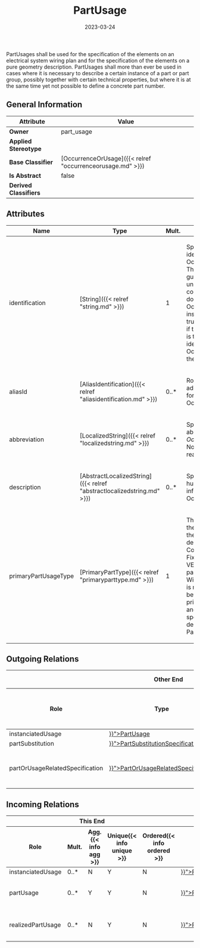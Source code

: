 ﻿---
title: PartUsage
toc: false
type: specs
date: "2023-03-24"
draft: false
specification: VEC
version: 2.0.2
documentType: "Recommendation"
elementType: Class
classes:
  - PartUsage
menu_name: vec-2.0.2
---
<p> PartUsages shall be used for the specification of the elements on an electrical system wiring plan and for the specification of the elements on a pure geometry description. PartUsages shall more than ever be used in cases where it is necessary to describe a certain instance of a part or part group, possibly together with certain technical properties, but where it is at the same time yet not possible to define a concrete part number.      </p>

## General Information

| Attribute               | Value |
|-------------------------|-------|
| **Owner**               | part_usage |
| **Applied Stereotype**  |   |
| **Base Classifier**     | [OccurrenceOrUsage]({{< relref "occurrenceorusage.md" >}})<br/>  |
| **Is Abstract**         | false |
| **Derived Classifiers** |   |

## Attributes
|  Name  |  Type  |  Mult.  |  Description  |  Owning Classifier  |
|--------|--------|---------|---------------|--------------|
|identification| [String]({{< relref "string.md" >}}) | 1 | <p> Specifies a unique identification of the OccurrenceOrUsage. The identification is guaranteed to be unique within the context. For all VEC-documents an OccurrenceOrUsage-instance can be trusted to be the same if the context-instance is the same and the identification of the OccurrenceOrUsage is the same.      </p> | [OccurrenceOrUsage]({{< relref "occurrenceorusage.md" >}}) |
|aliasId| [AliasIdentification]({{< relref "aliasidentification.md" >}}) | 0..* | <p> Room to specify additional identifiers for the OccurrenceOrUsage.      </p> | [OccurrenceOrUsage]({{< relref "occurrenceorusage.md" >}}) |
|abbreviation| [LocalizedString]({{< relref "localizedstring.md" >}}) | 0..* | <p> Specifies an abbreviation of the <i>OccurrenceOrUsage</i>. Normally this a human readable short name.      </p> | [OccurrenceOrUsage]({{< relref "occurrenceorusage.md" >}}) |
|description| [AbstractLocalizedString]({{< relref "abstractlocalizedstring.md" >}}) | 0..* | <p> Specifies additional, human readable information about the OccurrenceOrUsage.      </p> | [OccurrenceOrUsage]({{< relref "occurrenceorusage.md" >}}) |
|primaryPartUsageType| [PrimaryPartType]({{< relref "primaryparttype.md" >}}) | 1 | <p>The primary type of the PartUsage defines the type of the described part (e.g. ConnectorHousing, Fixing, etc.) Since the VEC supports dual use parts (e.g. Fixing &amp; WireProtection) there is no direct connection between the primaryPartUsageType and the allowed specifications for the description of a PartUsage.  </p> | [PartUsage]({{< relref "partusage.md" >}}) |

## Outgoing Relations
<table>
    <thead>
        <tr>
           <th colspan="6">Other End</th>
           <th colspan="1">This End</th>
           <th colspan="1">General</th>
        </tr>
        <tr>
           <th>Role</th>
           <th>Type</th>
           <th>Mult.</th>
           <th>Agg.{{< info agg >}}</th>
           <th>Unique{{< info unique >}}</th>
           <th>Ordered{{< info ordered >}}</th>
           <th>Mult.</th>
           <th>Description</th>
        </tr>
    <thead>
    <tbody>
    <tr>
        <td>instanciatedUsage</td>
        <td><a href="{{< relref "partusage.md" >}}">PartUsage</a></td>
        <td>0..*</td>
        <td>N</td>
        <td>Y</td>
        <td>N</td>
        <td>0..*</td>
        <td></td>
    </tr>
    <tr>
        <td>partSubstitution</td>
        <td><a href="{{< relref "partsubstitutionspecification.md" >}}">PartSubstitutionSpecification</a></td>
        <td>0..1</td>
        <td>N</td>
        <td>Y</td>
        <td>N</td>
        <td></td>
        <td></td>
    </tr>
    <tr>
        <td>partOrUsageRelatedSpecification</td>
        <td><a href="{{< relref "partorusagerelatedspecification.md" >}}">PartOrUsageRelatedSpecification</a></td>
        <td>0..*</td>
        <td>N</td>
        <td>Y</td>
        <td>N</td>
        <td>0..*</td>
        <td>References the PartOrUsageRelatedSpecification(s) that describe the PartOrUsageRelatedSpecification.  KBLFRM-399</td>
    </tr>
    </tbody>
</table>

##  Incoming Relations
<table>
    <thead>
        <tr>
           <th colspan="5">This End</th>
           <th colspan="2">Other End</th>
           <th colspan="1">General</th>
        </tr>
        <tr>
           <th>Role</th>
           <th>Mult.</th>
           <th>Agg.{{< info agg >}}</th>
           <th>Unique{{< info unique >}}</th>
           <th>Ordered{{< info ordered >}}</th>
           <th>Type</th>
           <th>Mult.</th>
           <th>Description</th>
        </tr>
    <thead>
    <tbody>
    <tr>
        <td>instanciatedUsage</td>
        <td>0..*</td>
        <td>N</td>
        <td>Y</td>
        <td>N</td>
        <td><a href="{{< relref "partusage.md" >}}">PartUsage</a></td>
        <td>0..*</td>
        <td></td>
    </tr>
    <tr>
        <td>partUsage</td>
        <td>0..*</td>
        <td>Y</td>
        <td>Y</td>
        <td>N</td>
        <td><a href="{{< relref "partusagespecification.md" >}}">PartUsageSpecification</a></td>
        <td>1</td>
        <td>Specifies the PartUsages defined by the PartUsageSpecification.</td>
    </tr>
    <tr>
        <td>realizedPartUsage</td>
        <td>0..*</td>
        <td>N</td>
        <td>Y</td>
        <td>N</td>
        <td><a href="{{< relref "partoccurrence.md" >}}">PartOccurrence</a></td>
        <td>0..*</td>
        <td>References the PartUsages that are realized by the PartOccurrence.</td>
    </tr>
    </tbody>
</table>



